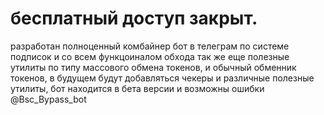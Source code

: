 
# бесплатный доступ закрыт.

разработан полноценный комбайнер бот в телеграм по системе подписок и со всем функцоиналом обхода так же еще полезные утилиты по типу массового обмена токенов, и обычный обменник токенов, в будущем будут добавляться чекеры и различные полезные утилиты, бот находится в бета версии и возможны ошибки @Bsc_Bypass_bot
